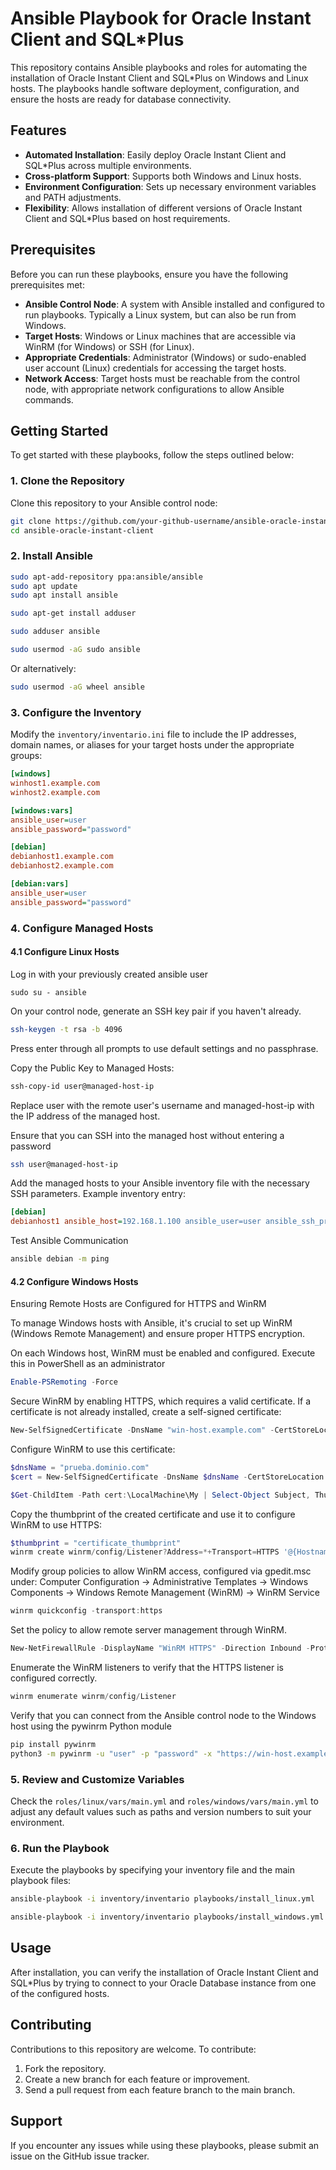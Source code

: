 # Ansible Playbook for Oracle Instant Client and SQL*Plus

This repository contains Ansible playbooks and roles for automating the installation of Oracle Instant Client and SQL*Plus on Windows and Linux hosts. The playbooks handle software deployment, configuration, and ensure the hosts are ready for database connectivity.

## Features

- **Automated Installation**: Easily deploy Oracle Instant Client and SQL*Plus across multiple environments.
- **Cross-platform Support**: Supports both Windows and Linux hosts.
- **Environment Configuration**: Sets up necessary environment variables and PATH adjustments.
- **Flexibility**: Allows installation of different versions of Oracle Instant Client and SQL*Plus based on host requirements.

## Prerequisites

Before you can run these playbooks, ensure you have the following prerequisites met:

- **Ansible Control Node**: A system with Ansible installed and configured to run playbooks. Typically a Linux system, but can also be run from Windows.
- **Target Hosts**: Windows or Linux machines that are accessible via WinRM (for Windows) or SSH (for Linux).
- **Appropriate Credentials**: Administrator (Windows) or sudo-enabled user account (Linux) credentials for accessing the target hosts.
- **Network Access**: Target hosts must be reachable from the control node, with appropriate network configurations to allow Ansible commands.

## Getting Started

To get started with these playbooks, follow the steps outlined below:

### 1. Clone the Repository

Clone this repository to your Ansible control node:

```bash
git clone https://github.com/your-github-username/ansible-oracle-instant-client.git
cd ansible-oracle-instant-client
```

### 2. Install Ansible

```bash
sudo apt-add-repository ppa:ansible/ansible
sudo apt update
sudo apt install ansible
```

```bash
sudo apt-get install adduser
```

```bash
sudo adduser ansible
```

```bash (Debian Systems)
sudo usermod -aG sudo ansible
```
Or alternatively:
```bash (RHEL Systems)
sudo usermod -aG wheel ansible
```

### 3. Configure the Inventory

Modify the `inventory/inventario.ini` file to include the IP addresses, domain names, or aliases for your target hosts under the appropriate groups:

```inventario.ini
[windows]
winhost1.example.com
winhost2.example.com

[windows:vars]
ansible_user=user
ansible_password="password"

[debian]
debianhost1.example.com
debianhost2.example.com

[debian:vars]
ansible_user=user
ansible_password="password"
```

### 4. Configure Managed Hosts
#### 4.1 Configure Linux Hosts

Log in with your previously created ansible user 
```bashh
sudo su - ansible
```

On your control node, generate an SSH key pair if you haven't already.
```bash
ssh-keygen -t rsa -b 4096
```
Press enter through all prompts to use default settings and no passphrase.

Copy the Public Key to Managed Hosts:
```bash
ssh-copy-id user@managed-host-ip
```
Replace user with the remote user's username and managed-host-ip with the IP address of the managed host.

Ensure that you can SSH into the managed host without entering a password
```bash
ssh user@managed-host-ip
```

Add the managed hosts to your Ansible inventory file with the necessary SSH parameters. Example inventory entry:

```inventario.ini
[debian]
debianhost1 ansible_host=192.168.1.100 ansible_user=user ansible_ssh_private_key_file=~/.ssh/id_rsa
```
Test Ansible Communication
```bash
ansible debian -m ping
```

#### 4.2 Configure Windows Hosts

Ensuring Remote Hosts are Configured for HTTPS and WinRM

To manage Windows hosts with Ansible, it's crucial to set up WinRM (Windows Remote Management) and ensure proper HTTPS encryption.

On each Windows host, WinRM must be enabled and configured. Execute this in PowerShell as an administrator
```powershell
Enable-PSRemoting -Force
```

Secure WinRM by enabling HTTPS, which requires a valid certificate. If a certificate is not already installed, create a self-signed certificate:
```powershell
New-SelfSignedCertificate -DnsName "win-host.example.com" -CertStoreLocation Cert:\LocalMachine\My
```

Configure WinRM to use this certificate:

```powershell
$dnsName = "prueba.dominio.com"
$cert = New-SelfSignedCertificate -DnsName $dnsName -CertStoreLocation cert:\LocalMachine\My -FriendlyName "WinRM SSL" -NotAfter (Get-Date).AddYears(1)
```

```powershell
$Get-ChildItem -Path cert:\LocalMachine\My | Select-Object Subject, Thumbprint
```

Copy the thumbprint of the created certificate and use it to configure WinRM to use HTTPS:

```powershell
$thumbprint = "certificate_thumbprint"
winrm create winrm/config/Listener?Address=*+Transport=HTTPS '@{Hostname="prueba.dominio.com"; CertificateThumbprint=$thumbprint}'
```

Modify group policies to allow WinRM access, configured via gpedit.msc under:
    Computer Configuration -> Administrative Templates -> Windows Components -> Windows Remote Management (WinRM) -> WinRM Service

```powershell
winrm quickconfig -transport:https
```

Set the policy to allow remote server management through WinRM.

```powershell
New-NetFirewallRule -DisplayName "WinRM HTTPS" -Direction Inbound -Protocol TCP -LocalPort 5986 -Action Allow
```
Enumerate the WinRM listeners to verify that the HTTPS listener is configured correctly.

```powershell
winrm enumerate winrm/config/Listener
```

Verify that you can connect from the Ansible control node to the Windows host using the pywinrm Python module

```bash
pip install pywinrm
python3 -m pywinrm -u "user" -p "password" -x "https://win-host.example.com:5986/wsman" "ipconfig"
```

### 5. Review and Customize Variables

Check the `roles/linux/vars/main.yml` and `roles/windows/vars/main.yml` to adjust any default values such as paths and version numbers to suit your environment.

### 6. Run the Playbook

Execute the playbooks by specifying your inventory file and the main playbook files:

```bash (for Linux hosts)
ansible-playbook -i inventory/inventario playbooks/install_linux.yml
```

```bash (for Windows hosts
ansible-playbook -i inventory/inventario playbooks/install_windows.yml
```

## Usage

After installation, you can verify the installation of Oracle Instant Client and SQL*Plus by trying to connect to your Oracle Database instance from one of the configured hosts.

## Contributing

Contributions to this repository are welcome. To contribute:

1. Fork the repository.
2. Create a new branch for each feature or improvement.
3. Send a pull request from each feature branch to the main branch.

## Support

If you encounter any issues while using these playbooks, please submit an issue on the GitHub issue tracker.

